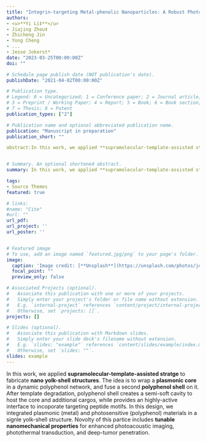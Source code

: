 ```yaml
---
title: "Integrin-targeting Metal-phenolic Nanoparticles: A Robust Photoacoustic Contrast Agent for Cancer Imaging"
authors:
- <u>**Yi Li‡**</u> 
- Jiajing Zhou‡
- Zhicheng Jin
- Yong Cheng
- ...
- Jesse Jokerst*
date: "2023-03-25T00:00:00Z"
doi: ""

# Schedule page publish date (NOT publication's date).
publishDate: "2021-04-02T00:00:00Z"

# Publication type.
# Legend: 0 = Uncategorized; 1 = Conference paper; 2 = Journal article;
# 3 = Preprint / Working Paper; 4 = Report; 5 = Book; 6 = Book section;
# 7 = Thesis; 8 = Patent
publication_types: ["2"]

# Publication name and optional abbreviated publication name.
publication: "Manuscript in preparation"
publication_short: ""

abstract:In this work, we applied **supramolecular-template-assisted stratge** to fabricate **nano yolk-shell structures**. The idea is to wrap a **plasmonic core** in a dynamic polyphenol network, and fuse a second **polyphenol shell** on it. After template degradation, polyphenol shell creates a semi-soft cavity to host the core and additional cargos, while provides an highly-active interface to incoporate targeting peptide motifs. In this design, we integrated plasmonic (metal) and photosensitive (polyphenol) materials in a signle yolk-shell structure. Novolty of this partice includes **tunable nanomechanical properties** for enhanced photoacoustic imaging, photothermal transduction, and deep-tumor penetration. 


# Summary. An optional shortened abstract.
summary: In this work, we applied **supramolecular-template-assisted stratge** to fabricate **nano yolk-shell structures**. The idea is to wrap a **plasmonic core** in a dynamic polyphenol network, and fuse a second **polyphenol shell** on it. After template degradation, polyphenol shell creates a semi-soft cavity to host the core and additional cargos, while provides an highly-active interface to incoporate targeting peptide motifs. In this design, we integrated plasmonic (metal) and photosensitive (polyphenol) materials in a signle yolk-shell structure. Novolty of this partice includes **tunable nanomechanical properties** for enhanced photoacoustic imaging, photothermal transduction, and deep-tumor penetration. 

tags:
- Source Themes
featured: true

# links:
#name: "Cite"
#url: ""
url_pdf: 
url_project: ''
url_poster: ''


# Featured image
# To use, add an image named `featured.jpg/png` to your page's folder. 
image:
  caption: 'Image credit: [**Unsplash**](https://unsplash.com/photos/jdD8gXaTZsc)'
  focal_point: ""
  preview_only: false

# Associated Projects (optional).
#   Associate this publication with one or more of your projects.
#   Simply enter your project's folder or file name without extension.
#   E.g. `internal-project` references `content/project/internal-project/index.md`.
#   Otherwise, set `projects: []`.
projects: []

# Slides (optional).
#   Associate this publication with Markdown slides.
#   Simply enter your slide deck's filename without extension.
#   E.g. `slides: "example"` references `content/slides/example/index.md`.
#   Otherwise, set `slides: ""`.
slides: example
---
```

In this work, we applied **supramolecular-template-assisted stratge** to fabricate **nano yolk-shell structures**. The idea is to wrap a **plasmonic core** in a dynamic polyphenol network, and fuse a second **polyphenol shell** on it. After template degradation, polyphenol shell creates a semi-soft cavity to host the core and additional cargos, while provides an highly-active interface to incoporate targeting peptide motifs. In this design, we integrated plasmonic (metal) and photosensitive (polyphenol) materials in a signle yolk-shell structure. Novolty of this partice includes **tunable nanomechanical properties** for enhanced photoacoustic imaging, photothermal transduction, and deep-tumor penetration. 
